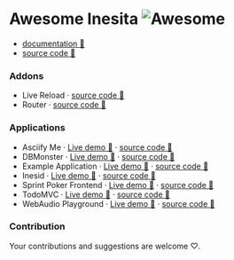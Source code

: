 # Awesome Inesita ![Awesome](https://cdn.rawgit.com/sindresorhus/awesome/d7305f38d29fed78fa85652e3a63e154dd8e8829/media/badge.svg)

 - [documentation 👀](https://inesita-rb.github.io/)
 - [source code 📖](https://github.com/inesita-rb/inesita)

### Addons

 - Live Reload · [source code 📖](https://github.com/inesita-rb/inesita-livereload)
 - Router · [source code 📖](https://github.com/inesita-rb/inesita-router)

### Applications

 - Asciify Me · [Live demo 👀](https://asciifyme.fazibear.me/) · [source code 📖](https://github.com/fazibear/asciify-me)
 - DBMonster · [Live demo 👀](http://inesita-dbmonster.netlify.com/) · [source code 📖](https://github.com/inesita-rb/dbmonster)
 - Example Application · [Live demo 👀](http://inesita-playground.netlify.com/) · [source code 📖](https://github.com/inesita-rb/playground)
 - Inesid · [Live demo 👀](https://inesid.fazibear.me/) · [source code 📖](https://github.com/fazibear/inesid)
 - Sprint Poker Frontend · [Live demo 👀](http://sprintpoker.io/) · [source code 📖](https://github.com/elpassion/sprint-poker-inesita)
 - TodoMVC · [Live demo 👀](http://inesita-todomvc.netlify.com/) · [source code 📖](https://github.com/inesita-rb/todomvc)
 - WebAudio Playground · [Live demo 👀](http://inesita-web-audio.netlify.com/) · [source code 📖](https://github.com/fazibear/web-audio-playground)

### Contribution

Your contributions and suggestions are welcome ♡.
